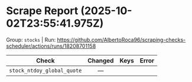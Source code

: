 # Scrape Report (2025-10-02T23:55:41.975Z)

Group: `stocks`  |  Run: https://github.com/AlbertoRoca96/scraping-checks-scheduler/actions/runs/18208701158

| Check | Changed | Keys | Error |
|---|:---:|:--|:--|
| `stock_ntdoy_global_quote` | — |  |  |
